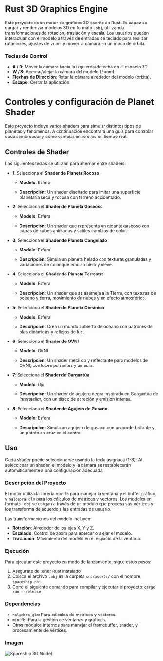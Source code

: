 # Rust 3D Graphics Engine

Este proyecto es un motor de gráficos 3D escrito en Rust. Es capaz de cargar y renderizar modelos 3D en formato `.obj`, utilizando transformaciones de rotación, traslación y escala. Los usuarios pueden interactuar con el modelo a través de entradas de teclado para realizar rotaciones, ajustes de zoom y mover la cámara en un modo de órbita.

### Teclas de Control

- **A / D**: Mover la cámara hacia la izquierda/derecha en el espacio 3D.
- **W / S**: Acercar/alejar la cámara del modelo (Zoom).
- **Flechas de Dirección**: Rotar la cámara alrededor del modelo (órbita).
- **Escape**: Cerrar la aplicación.

# Controles y configuración de Planet Shader

Este proyecto incluye varios shaders para simular distintos tipos de planetas y fenómenos. A continuación encontrará una guía para controlar cada sombreador y cómo cambiar entre ellos en tiempo real.


## Controles de Shader

Las siguientes teclas se utilizan para alternar entre shaders:

- **1**: Selecciona el **Shader de Planeta Rocoso**

    - **Modelo**: Esfera

    - **Descripción**: Un shader diseñado para imitar una superficie planetaria seca y rocosa con terreno accidentado.

- **2**: Selecciona el **Shader de Planeta Gaseoso**

    - **Modelo**: Esfera

    - **Descripción**: Un shader que representa un gigante gaseoso con capas de nubes animadas y sutiles cambios de color.

- **3**: Selecciona el **Shader de Planeta Congelado**

    - **Modelo**: Esfera

    - **Descripción**: Simula un planeta helado con texturas granuladas y variaciones de color que emulan hielo y nieve.

- **4**: Selecciona el **Shader de Planeta Terrestre**

    - **Modelo**: Esfera

    - **Descripción**: Un shader que se asemeja a la Tierra, con texturas de océano y tierra, movimiento de nubes y un efecto atmosférico.

- **5**: Selecciona el **Shader de Planeta Oceánico**

    - **Modelo**: Esfera

    - **Descripción**: Crea un mundo cubierto de océano con patrones de olas dinámicas y reflejos de luz.

- **6**: Selecciona el **Shader de OVNI**

    - **Modelo**: OVNI

    - **Descripción**: Un shader metálico y reflectante para modelos de OVNI, con luces pulsantes y un aura.

- **7**: Selecciona el **Shader de Gargantúa**

    - **Modelo**: Ojo

    - **Descripción**: Un shader de agujero negro inspirado en Gargantúa de *Interstellar*, con un disco de acreción y emisión intensa.

- **8**: Selecciona el **Shader de Agujero de Gusano**

    - **Modelo**: Esfera

    - **Descripción**: Simula un agujero de gusano con un borde brillante y un patrón en cruz en el centro.

## Uso

Cada shader puede seleccionarse usando la tecla asignada (1-8). Al seleccionar un shader, el modelo y la cámara se restablecerán automáticamente a una configuración adecuada.
 
### Descripción del Proyecto

El motor utiliza la librería `minifb` para manejar la ventana y el buffer gráfico, y `nalgebra_glm` para los cálculos de matrices y vectores. Los modelos en formato `.obj` se cargan a través de un módulo que procesa sus vértices y los transforma de acuerdo a las entradas de usuario.

Las transformaciones del modelo incluyen:
- **Rotación**: Alrededor de los ejes X, Y y Z.
- **Escalado**: Control de zoom para acercar o alejar el modelo.
- **Traslación**: Movimiento del modelo en el espacio de la ventana.

### Ejecución

Para ejecutar este proyecto en modo de lanzamiento, sigue estos pasos:

1. Asegúrate de tener Rust instalado.
2. Coloca el archivo `.obj` en la carpeta `src/assets/` con el nombre `spaceship.obj`.
3. Corre el siguiente comando para compilar y ejecutar el proyecto:
```cargo run --release```




### Dependencias

- `nalgebra_glm`: Para cálculos de matrices y vectores.
- `minifb`: Para la gestión de ventanas y gráficos.
- Otros módulos internos para manejar el framebuffer, shader, y procesamiento de vértices.

### Imagen

![Spaceship 3D Model](shaders.gif)


